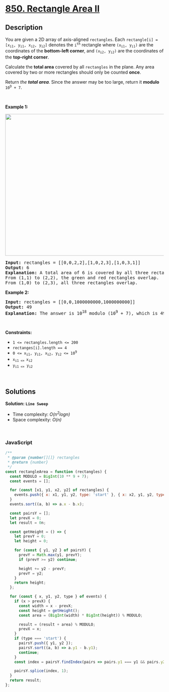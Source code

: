 # [850. Rectangle Area II](https://leetcode.com/problems/rectangle-area-ii)

## Description

<div class="elfjS" data-track-load="description_content"><p>You are given a 2D array of axis-aligned <code>rectangles</code>. Each <code>rectangle[i] = [x<sub>i1</sub>, y<sub>i1</sub>, x<sub>i2</sub>, y<sub>i2</sub>]</code> denotes the <code>i<sup>th</sup></code> rectangle where <code>(x<sub>i1</sub>, y<sub>i1</sub>)</code> are the coordinates of the <strong>bottom-left corner</strong>, and <code>(x<sub>i2</sub>, y<sub>i2</sub>)</code> are the coordinates of the <strong>top-right corner</strong>.</p>

<p>Calculate the <strong>total area</strong> covered by all <code>rectangles</code> in the plane. Any area covered by two or more rectangles should only be counted <strong>once</strong>.</p>

<p>Return <em>the <strong>total area</strong></em>. Since the answer may be too large, return it <strong>modulo</strong> <code>10<sup>9</sup> + 7</code>.</p>

<p>&nbsp;</p>
<p><strong class="example">Example 1:</strong></p>
<img alt="" src="https://s3-lc-upload.s3.amazonaws.com/uploads/2018/06/06/rectangle_area_ii_pic.png" style="width: 600px; height: 450px;">
<pre><strong>Input:</strong> rectangles = [[0,0,2,2],[1,0,2,3],[1,0,3,1]]
<strong>Output:</strong> 6
<strong>Explanation:</strong> A total area of 6 is covered by all three rectangles, as illustrated in the picture.
From (1,1) to (2,2), the green and red rectangles overlap.
From (1,0) to (2,3), all three rectangles overlap.
</pre>

<p><strong class="example">Example 2:</strong></p>

<pre><strong>Input:</strong> rectangles = [[0,0,1000000000,1000000000]]
<strong>Output:</strong> 49
<strong>Explanation:</strong> The answer is 10<sup>18</sup> modulo (10<sup>9</sup> + 7), which is 49.
</pre>

<p>&nbsp;</p>
<p><strong>Constraints:</strong></p>

<ul>
	<li><code>1 &lt;= rectangles.length &lt;= 200</code></li>
	<li><code>rectanges[i].length == 4</code></li>
	<li><code>0 &lt;= x<sub>i1</sub>, y<sub>i1</sub>, x<sub>i2</sub>, y<sub>i2</sub> &lt;= 10<sup>9</sup></code></li>
	<li><code>x<sub>i1 &lt;= </sub>x<sub>i2</sub></code></li>
	<li><code>y<sub>i1 &lt;=</sub> y<sub>i2</sub></code></li>
</ul>
</div>

<p>&nbsp;</p>

## Solutions

**Solution: `Line Sweep`**

- Time complexity: <em>O(n<sup>2</sup>logn)</em>
- Space complexity: <em>O(n)</em>

<p>&nbsp;</p>

### **JavaScript**

```js
/**
 * @param {number[][]} rectangles
 * @return {number}
 */
const rectangleArea = function (rectangles) {
  const MODULO = BigInt(10 ** 9 + 7);
  const events = [];

  for (const [x1, y1, x2, y2] of rectangles) {
    events.push({ x: x1, y1, y2, type: 'start' }, { x: x2, y1, y2, type: 'end' });
  }
  events.sort((a, b) => a.x - b.x);

  const pairsY = [];
  let prevX = 0;
  let result = 0n;

  const getHeight = () => {
    let prevY = 0;
    let height = 0;

    for (const { y1, y2 } of pairsY) {
      prevY = Math.max(y1, prevY);
      if (prevY >= y2) continue;

      height += y2 - prevY;
      prevY = y2;
    }
    return height;
  };

  for (const { x, y1, y2, type } of events) {
    if (x > prevX) {
      const width = x - prevX;
      const height = getHeight();
      const area = (BigInt(width) * BigInt(height)) % MODULO;

      result = (result + area) % MODULO;
      prevX = x;
    }
    if (type === 'start') {
      pairsY.push({ y1, y2 });
      pairsY.sort((a, b) => a.y1 - b.y1);
      continue;
    }
    const index = pairsY.findIndex(pairs => pairs.y1 === y1 && pairs.y2 === y2);

    pairsY.splice(index, 1);
  }
  return result;
};
```
